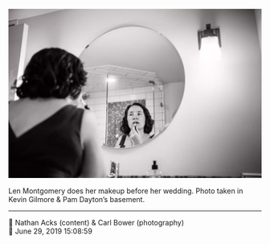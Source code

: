 ![Len Montgomery does her makeup](assets/d40dbde58e72f0f373b209ee84e876b1.webp)

Len Montgomery does her makeup before her wedding. Photo taken in Kevin Gilmore & Pam Dayton’s basement.

- - - -

<span aria-hidden="true">👥</span> Nathan Acks (content) & Carl Bower (photography)  
<span aria-hidden="true">📅</span> June 29, 2019 15:08:59
